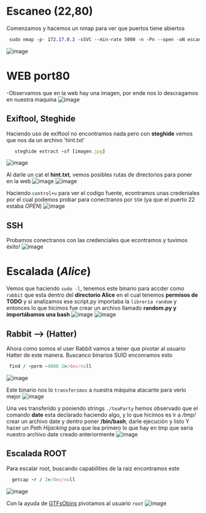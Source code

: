# Escaneo (**22,80**)
Comenzamos y hacemos un nmap para ver que puertos tiene abiertos
```css
 sudo nmap -p- 172.17.0.2 -sSVC --min-rate 5000 -n -Pn --open -oN escaneo.txt
```
![image](https://github.com/user-attachments/assets/4750c8a5-8f9d-47ef-82d9-159faf47c0ed)

# WEB port80
-Observamos que en la web hay una imagen, por ende nos lo descragamos en nuestra maquina
![image](https://github.com/user-attachments/assets/166e12ef-2dc5-4ab8-bf41-4509ad8345f3)

## Exiftool, Steghide
 Haciendo uso de exiftool no encontramos nada pero con **steghide** vemos que nos da un archivo 'hint.txt'
 ```ruby
    steghide extract -sf [imagen.jpg]
```
 ![image](https://github.com/user-attachments/assets/da70eff4-b0b7-4846-8890-730e61a6373b)
 
Al darle un cat el **hint.txt**, vemos posibles rutas de directorios para poner en la web
![image](https://github.com/user-attachments/assets/4908ca15-7018-4ecc-a1df-5ecfca00a9d0)
![image](https://github.com/user-attachments/assets/421797de-a838-4606-ac16-abcd77a7d9de)

Haciendo `control+u` para ver el codigo fuente, econtramos unas credeniales por el cual podemos probar para conectranos por `SSH` (ya que el puerto 22 estaba *OPEN*)
![image](https://github.com/user-attachments/assets/60c99a9c-dc9a-48c2-9675-562ed7faa355)

## SSH
Probamos conectranos con las credenciales que econtramos y tuvimos éxito!
![image](https://github.com/user-attachments/assets/607ba1c3-8311-4555-a482-7ea7dfdef1cd)

# Escalada (*Alice*)
Vemos que haciendo `sudo -l`, tenemos este binario para accder como `rabbit` que esta dentro del **directorio Alice** en el cual tenemos **permisos de TODO**  y si analizamos ese script.py importaba la `librería random` y entonces lo que hicimos fue crear un archivo llamado **random.py y importábamos una bash**
![image](https://github.com/user-attachments/assets/e4bff7fb-39f2-4043-825f-40a2f6ec304f)
![image](https://github.com/user-attachments/assets/29af9849-2645-4ca0-81ee-3a2c5ab27fb9)

## Rabbit --> (Hatter)
Ahora como somos el user Rabbit vamos a tener que pivotar al usuario Hatter de este manera. Buscanco binarios SUID enconramos esto
```ruby
 find / -perm -4000 2>/dev/null
```
![image](https://github.com/user-attachments/assets/e7e44c4a-0bf5-4c46-85f6-5c939f472332)

Este binario nos lo `transferimos` a nuestra máquina atacante para verlo mejor 
![image](https://github.com/user-attachments/assets/d507aee0-61f7-4409-91b4-194345eba0a3)

Una ves transferido y poniendo strings `./teaParty` hemos observado que el comando **date** esta declarado haciendo algo, y lo que hicimos es ir a */tmp/* crear un archivo date y dentro poner **/bin/bash**, darle ejecución y listo
Y hacer un *Path Hijacking* para que lea primero lo que hay en tmp que seria nuestro archivo date creado anteriormente
![image](https://github.com/user-attachments/assets/f8e9d944-757e-4423-8f9d-a281be660135)

## Escalada ROOT
Para escalar root, buscando capabilities de la raiz encontramos este
```ruby
  getcap -r / 2>/dev/null
```
![image](https://github.com/user-attachments/assets/4c505e1e-b5e3-4ba6-b7a8-132ec75bafef)

Con la ayuda de [GTFsObins](https://gtfobins.github.io/) pivotamos al usuario `root`
![image](https://github.com/user-attachments/assets/9c030d5e-f0b4-4a18-a0a2-0075ffd863cd)



